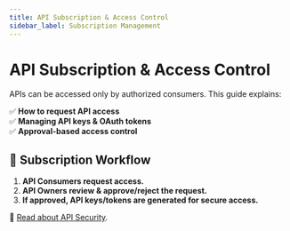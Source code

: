 ```yaml
---
title: API Subscription & Access Control
sidebar_label: Subscription Management
---
```


# API Subscription & Access Control

APIs can be accessed only by authorized consumers. This guide explains:

✅ **How to request API access**  
✅ **Managing API keys & OAuth tokens**  
✅ **Approval-based access control**

## 🚀 Subscription Workflow
1. **API Consumers request access.**
2. **API Owners review & approve/reject the request.**
3. **If approved, API keys/tokens are generated for secure access.**

📌 [Read about API Security](./security.md).
